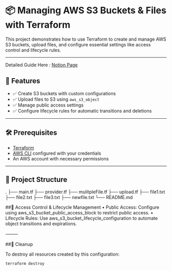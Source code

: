 # 📦 Managing AWS S3 Buckets & Files with Terraform

This project demonstrates how to use Terraform to create and manage AWS S3 buckets, upload files, and configure essential settings like access control and lifecycle rules.

---

Detailed Guide Here :
[Notion Page](https://www.notion.so/Managing-S3-Buckets-Files-with-Terraform-1fcce17158148087a3d6e794dd025243?pvs=4)

## 🚀 Features

- ✅ Create S3 buckets with custom configurations
- ✅ Upload files to S3 using `aws_s3_object`
- ✅ Manage public access settings
- ✅ Configure lifecycle rules for automatic transitions and deletions

---

## 🛠️ Prerequisites

- [Terraform](https://developer.hashicorp.com/terraform/downloads)
- [AWS CLI](https://docs.aws.amazon.com/cli/latest/userguide/install-cliv2.html) configured with your credentials
- An AWS account with necessary permissions

---

## 📂 Project Structure
.
├── main.tf
├── provider.tf
├── mulitpleFile.tf
├── upload.tf
├── file1.txt
├── file2.txt
├── file3.txt
├── newfile.txt
└── README.md

##🔐 Access Control & Lifecycle Management
	•	Public Access: Configure using aws_s3_bucket_public_access_block to restrict public access.
	•	Lifecycle Rules: Use aws_s3_bucket_lifecycle_configuration to automate object transitions and expirations.

⸻

##🧹 Cleanup

To destroy all resources created by this configuration:

```
terraform destroy
```


